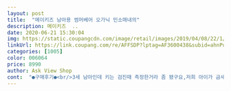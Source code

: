 ```yaml
---
layout: post 
title:  "메이키즈 남아용 썸머베어 오가닉 민소매내의" 
description: 메이키즈  ..
date: 2020-06-21 15:30:04 
img: https://static.coupangcdn.com/image/retail/images/2019/04/08/22/1/cad010f0-cd94-4882-a7e1-f18aa161cfcf.jpg 
linkUrl: https://link.coupang.com/re/AFFSDP?lptag=AF3600438&subid=ahnPublicAsk&pageKey=207941916&itemId=616306057&vendorItemId=4616912879&traceid=V0-113-d1806413873f336d 
categories: [1005] 
color: 006064 
price: 8990 
author: Ask View Shop 
cont:  "●구매후기●<br/>3세 남아인데 키는 검진때 측정한거라 좀 됐구요,저희 아이가 금새 크는 편인것 같아 120으로 했어요.<br/><br/>시원하게 잘 입히겠습니다 ㅋㅋ<br/>애들이 열이 많은아이들인데<br/>얇고 엄청 시원하겠어요<br/>얇아서 시원하니 좋을 것 같아요<br/>옷이 너무 이뻐요 재질도 부드럽구요 형아옷 동생옷 커플로 구매했어요^^<br/>입혀보지는 않았지만 잘 맞고 잘 입힐것같아요.<br/><br/>촉감이 너무 좋아요 보들보들하니<br/>형제 셋트로 샀는데 귀엽네요<br/>" 
---
```

